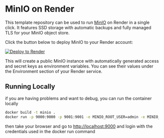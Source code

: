 # MinIO on Render

This template repository can be used to run [MinIO](https://min.io) on Render in a single click. It features SSD storage with automatic backups and fully managed TLS for your MinIO object store.

Click the button below to deploy MinIO to your Render account:

[![Deploy to Render](http://render.com/images/deploy-to-render-button.svg)](https://dashboard.render.com/iac/new?repoOwner=render-examples&repoName=minio&branch=master&provider=GITHUB)

This will create a public MinIO instance with automatically generated access and secret keys as environment variables. You can see their values under the Environment section of your Render service.

## Running Locally

if you are having problems and want to debug, you can run the container locally

```bash
docker build -t minio .
docker run -p 9000:9000 -p 9001:9001 -e MINIO_ROOT_USER=admin -e MINIO_ROOT_PASSWORD=secretpwd minio
```

then take your browser and go to [http://localhost:9000](http://localhost:9000) and login with the credentials used in the docker run command
